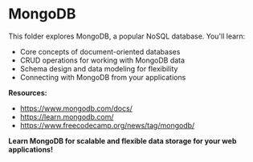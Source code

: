 # MongoDB

This folder explores MongoDB, a popular NoSQL database. You'll learn:

- Core concepts of document-oriented databases
- CRUD operations for working with MongoDB data
- Schema design and data modeling for flexibility
- Connecting with MongoDB from your applications

**Resources:**

- https://www.mongodb.com/docs/
- https://learn.mongodb.com/
- https://www.freecodecamp.org/news/tag/mongodb/

**Learn MongoDB for scalable and flexible data storage for your web applications!**
